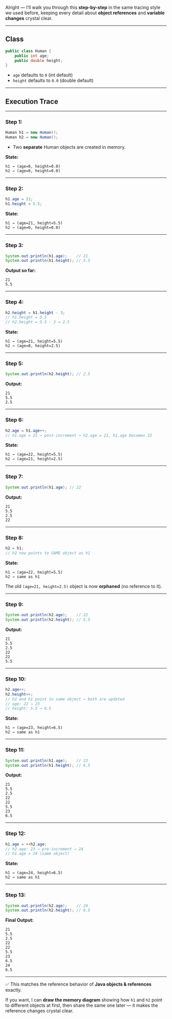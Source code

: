 Alright — I’ll walk you through this **step-by-step** in the same tracing style we used before, keeping every detail about **object references** and **variable changes** crystal clear.

---

## **Class**

```java
public class Human {
    public int age;
    public double height;
}
```

* `age` defaults to `0` (int default)
* `height` defaults to `0.0` (double default)

---

## **Execution Trace**

---

### **Step 1:**

```java
Human h1 = new Human();
Human h2 = new Human();
```

* Two **separate** Human objects are created in memory.

**State:**

```
h1 → (age=0, height=0.0)
h2 → (age=0, height=0.0)
```

---

### **Step 2:**

```java
h1.age = 21;
h1.height = 5.5;
```

**State:**

```
h1 → (age=21, height=5.5)
h2 → (age=0, height=0.0)
```

---

### **Step 3:**

```java
System.out.println(h1.age);    // 21
System.out.println(h1.height); // 5.5
```

**Output so far:**

```
21
5.5
```

---

### **Step 4:**

```java
h2.height = h1.height - 3;
// h1.height = 5.5
// h2.height = 5.5 - 3 = 2.5
```

**State:**

```
h1 → (age=21, height=5.5)
h2 → (age=0, height=2.5)
```

---

### **Step 5:**

```java
System.out.println(h2.height); // 2.5
```

**Output:**

```
21
5.5
2.5
```

---

### **Step 6:**

```java
h2.age = h1.age++;
// h1.age = 21 → post-increment → h2.age = 21, h1.age becomes 22
```

**State:**

```
h1 → (age=22, height=5.5)
h2 → (age=21, height=2.5)
```

---

### **Step 7:**

```java
System.out.println(h1.age); // 22
```

**Output:**

```
21
5.5
2.5
22
```

---

### **Step 8:**

```java
h2 = h1;
// h2 now points to SAME object as h1
```

**State:**

```
h1 → (age=22, height=5.5)
h2 → same as h1
```

The old `(age=21, height=2.5)` object is now **orphaned** (no reference to it).

---

### **Step 9:**

```java
System.out.println(h2.age);    // 22
System.out.println(h2.height); // 5.5
```

**Output:**

```
21
5.5
2.5
22
22
5.5
```

---

### **Step 10:**

```java
h2.age++;
h2.height++;
// h2 and h1 point to same object → both are updated
// age: 22 → 23
// height: 5.5 → 6.5
```

**State:**

```
h1 → (age=23, height=6.5)
h2 → same as h1
```

---

### **Step 11:**

```java
System.out.println(h1.age);    // 23
System.out.println(h1.height); // 6.5
```

**Output:**

```
21
5.5
2.5
22
22
5.5
23
6.5
```

---

### **Step 12:**

```java
h1.age = ++h2.age;
// h2.age: 23 → pre-increment → 24
// h1.age = 24 (same object)
```

**State:**

```
h1 → (age=24, height=6.5)
h2 → same as h1
```

---

### **Step 13:**

```java
System.out.println(h2.age);    // 24
System.out.println(h2.height); // 6.5
```

**Final Output:**

```
21
5.5
2.5
22
22
5.5
23
6.5
24
6.5
```

---

✅ This matches the reference behavior of **Java objects & references** exactly.

If you want, I can **draw the memory diagram** showing how `h1` and `h2` point to different objects at first, then share the same one later — it makes the reference changes crystal clear.
